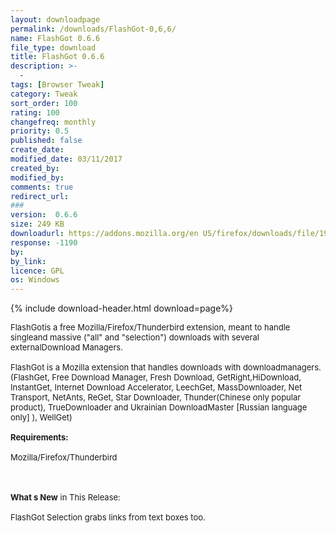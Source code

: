 ```yaml
---
layout: downloadpage
permalink: /downloads/FlashGot-0,6,6/
name: FlashGot 0.6.6
file_type: download
title: FlashGot 0.6.6
description: >-
  -
tags: [Browser Tweak]
category: Tweak
sort_order: 100
rating: 100
changefreq: monthly
priority: 0.5
published: false
create_date: 
modified_date: 03/11/2017
created_by: 
modified_by: 
comments: true
redirect_url: 
### 
version:  0.6.6
size: 249 KB
downloadurl: https://addons.mozilla.org/en US/firefox/downloads/file/19098/flashgot__45_0.6.8__45_fx__43_mz__43_tb__43_ns__43_sm__43_fl.xpi
response: -1190
by: 
by_link: 
licence: GPL 
os: Windows
---
```


{% include download-header.html download=page%}

<p style="fix-download-text !important">
<p><font size="2">FlashGotis a free Mozilla/Firefox/Thunderbird extension, meant to handle singleand massive ("all" and "selection") downloads with several externalDownload Managers. <br />
<br />
FlashGot is a Mozilla extension that handles downloads with downloadmanagers.(FlashGet, Free Download Manager, Fresh Download, GetRight,HiDownload, InstantGet, Internet Download Accelerator, LeechGet, MassDownloader, Net Transport, NetAnts, ReGet, Star Downloader, Thunder(Chinese only popular product), TrueDownloader and Ukrainian DownloadMaster [Russian language only] ), WellGet)<br />
<br />
<span><strong>Requirements:</strong></span><br />
<br />
Mozilla/Firefox/Thunderbird <br />
</font></p>
<div class="celltext_big"><br />
<br />
<font size="2"><strong>What s New</strong> in This Release:<br />
<br />
FlashGot Selection grabs links from text boxes too.</font></div></p>
